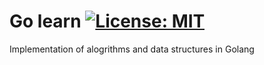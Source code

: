 # Go learn [![License: MIT](https://img.shields.io/badge/License-MIT-yellow.svg)](https://opensource.org/licenses/MIT)

Implementation of alogrithms and data structures in Golang

